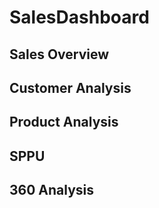# SalesDashboard

## Sales Overview
## Customer Analysis
## Product Analysis
## SPPU
## 360 Analysis
